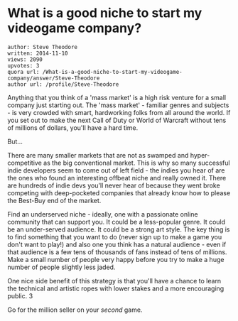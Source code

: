 # What is a good niche to start my videogame company?

	author: Steve Theodore
	written: 2014-11-10
	views: 2090
	upvotes: 3
	quora url: /What-is-a-good-niche-to-start-my-videogame-company/answer/Steve-Theodore
	author url: /profile/Steve-Theodore


Anything that you think of a 'mass market' is a high risk venture for a small company just starting out. The 'mass market' - familiar genres and subjects - is very crowded with smart, hardworking folks from all around the world. If you set out to make the next Call of Duty or World of Warcraft without tens of millions of dollars, you'll have a hard time.

But...

There are many smaller markets that are not as swamped and hyper-competitive as the big conventional market. This is why so many successful indie developers seem to come out of left field - the indies you hear of are the ones who found an interesting offbeat niche and really owned it. There are hundreds of indie devs you'll never hear of because they went broke competing with deep-pocketed companies that already know how to please the Best-Buy end of the market. 

Find an underserved niche - ideally, one with a passionate online community that can support you. It could be a less-popular genre. It could be an under-served audience. It could be a strong art style. The key thing is to find something that you want to do (never sign up to make a game you don't want to play!) and also one you think has a natural audience - even if that audience is a few tens of thousands of fans instead of tens of millions. Make a small number of people very happy before you try to make a huge number of people slightly less jaded. 

One nice side benefit of this strategy is that you'll have a chance to learn the technical and artistic ropes with lower stakes and a more encouraging public. 3

Go for the million seller on your _second_ game.


